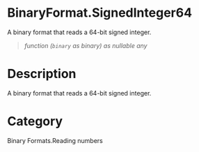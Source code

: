 ﻿# BinaryFormat.SignedInteger64
A binary format that reads a 64-bit signed integer.
> _function (<code>binary</code> as binary) as nullable any_
# Description 
A binary format that reads a 64-bit signed integer.

# Category 
Binary Formats.Reading numbers
